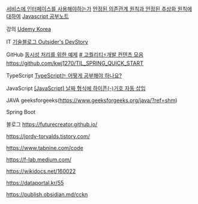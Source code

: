 [서비스에 인터페이스를 사용해야하는가](https://blog.fupfin.com/?p=81)
[안정된 의존관계 원칙과 안정된 추상화 원칙에 대하여](https://techblog.woowahan.com/2561/)
[Javascript 공부노트](https://javascript.oopy.io/)

강의
[Udemy Korea](https://www.udemykorea.com/)

IT
[기술블로그 Outsider's DevStory](https://blog.outsider.ne.kr/)


GitHub
[동시성 처리를 위한 예제](https://github.com/dev-alxndr/concurrency-example)
[# 고퀄리티⚡개발 컨텐츠 모음](https://github.com/Integerous/goQuality-dev-contents)
https://github.com/kwj1270/TIL_SPRING_QUICK_START

TypeScript
[TypeScript는 어떻게 공부해야 하나요?](https://yozm.wishket.com/magazine/detail/1376/)


JavaScript
[[JavaScript] 날짜 형식에 하이픈(-)기호 자동 삽입](https://wickedmagica.tistory.com/294)

JAVA
geeksforgeeks(https://www.geeksforgeeks.org/java/?ref=shm)

Spring Boot

블로그
https://futurecreator.github.io/

https://jordy-torvalds.tistory.com/

https://www.tabnine.com/code

https://f-lab.medium.com/

https://wikidocs.net/160022

https://dataportal.kr/55

https://publish.obsidian.md/cckn
